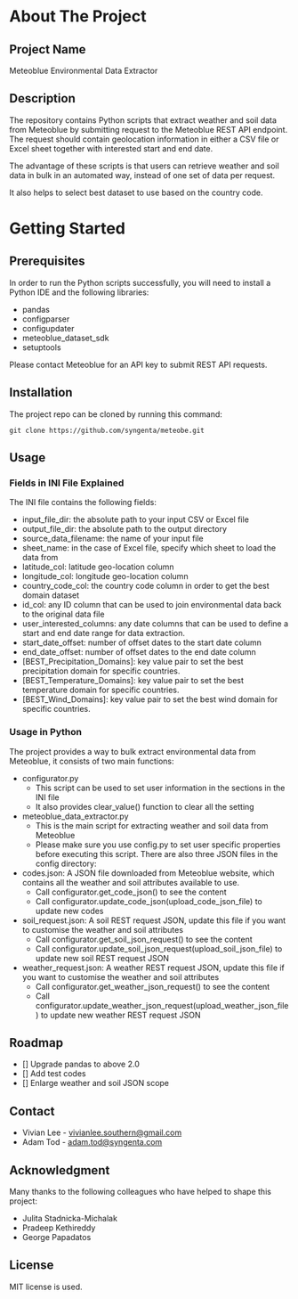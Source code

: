 # About The Project

## Project Name
Meteoblue Environmental Data Extractor

## Description
The repository contains Python scripts that extract weather and soil data from Meteoblue by submitting request to the 
Meteoblue REST API endpoint. 
The request should contain geolocation information in either a CSV file or Excel sheet together with interested start and end date.

The advantage of these scripts is that users can retrieve weather and soil data in bulk in an automated way,
instead of one set of data per request.

It also helps to select best dataset to use based on the country code.

# Getting Started

## Prerequisites
In order to run the Python scripts successfully, you will need to install a Python IDE and the following libraries:

* pandas
* configparser
* configupdater
* meteoblue_dataset_sdk
* setuptools

Please contact Meteoblue for an API key to submit REST API requests.

## Installation
The project repo can be cloned by running this command:

`git clone https://github.com/syngenta/meteobe.git`

## Usage
### Fields in INI File Explained
The INI file contains the following fields:
* input_file_dir: the absolute path to your input CSV or Excel file
* output_file_dir: the absolute path to the output directory
* source_data_filename: the name of your input file
* sheet_name: in the case of Excel file, specify which sheet to load the data from
* latitude_col: latitude geo-location column
* longitude_col: longitude geo-location column
* country_code_col: the country code column in order to get the best domain dataset
* id_col: any ID column that can be used to join environmental data back to the original data file
* user_interested_columns: any date columns that can be used to define a start and end date range for data extraction.
* start_date_offset: number of offset dates to the start date column
* end_date_offset: number of offset dates to the end date column
* [BEST_Precipitation_Domains]: key value pair to set the best precipitation domain for specific countries.
* [BEST_Temperature_Domains]: key value pair to set the best temperature domain for specific countries.
* [BEST_Wind_Domains]: key value pair to set the best wind domain for specific countries.


### Usage in Python

The project provides a way to bulk extract environmental data from Meteoblue, it consists of two main functions:
* configurator.py
  * This script can be used to set user information in the sections in the INI file
  * It also provides clear_value() function to clear all the setting
* meteoblue_data_extractor.py
  * This is the main script for extracting weather and soil data from Meteoblue
  * Please make sure you use config.py to set user specific properties before executing this script.
There are also three JSON files in the config directory:
* codes.json: A JSON file downloaded from Meteoblue website, which contains all the weather and soil attributes available to use. 
  * Call configurator.get_code_json() to see the content
  * Call configurator.update_code_json(upload_code_json_file) to update new codes
* soil_request.json: A soil REST request JSON, update this file if you want to customise the weather and soil attributes 
  * Call configurator.get_soil_json_request() to see the content
  * Call configurator.update_soil_json_request(upload_soil_json_file) to update new soil REST request JSON
* weather_request.json: A weather REST request JSON, update this file if you want to customise the weather and soil attributes
  * Call configurator.get_weather_json_request() to see the content
  * Call configurator.update_weather_json_request(upload_weather_json_file) to update new weather REST request JSON


## Roadmap
- [] Upgrade pandas to above 2.0
- [] Add test codes
- [] Enlarge weather and soil JSON scope


## Contact
* Vivian Lee - vivianlee.southern@gmail.com
* Adam Tod - adam.tod@syngenta.com

## Acknowledgment
Many thanks to the following colleagues who have helped to shape this project:
* Julita Stadnicka-Michalak
* Pradeep Kethireddy
* George Papadatos

## License
MIT license is used.
